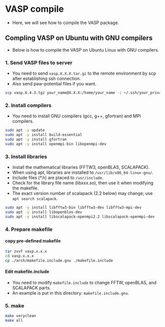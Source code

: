 # VASP compile
* Here, we will see how to compile the VASP package.

## Compling VASP on Ubuntu with GNU compilers
* Below is how to compile the VASP on Ubuntu Linux with GNU compilers.

### 1. Send VASP files to server
* You need to send `vasp.X.X.X.tar.gz` to the remote environment by scp after establishing ssh connection.
* Also send paw-potential files if you want.
```bash
scp vasp.6.4.3.tgz your_name@X.X.X:/home/your_name -i ~/.ssh/your_private_key
```

### 2. Install compilers
* You need to install GNU compilers (gcc, g++, gfortran) and MPI compilers.
```bash
sudo apt -y update
sudo apt -y install build-essential
sudo apt -y install gfortran
sudo apt -y install openmpi-bin libopenmpi-dev
```

### 3. Install libraries
* Install the mathematical libraries (FFTW3, openBLAS, SCALAPACK).
* When using apt, libraries are installed to `/usr/lib/x86_64-linux-gnu/`.
* Include files (\*.h) are placed to `/usr/include`.
* Check for the library file name (libxxx.so), then use it when modifying the makefile.
* The exact version number of scalapack (2.2 below) may change; use `apt search scalapack`.
```bash
sudo apt -y install libfftw3-bin libfftw3-dev libfftw3-mpi-dev
sudo apt -y install libopenblas-dev
sudo apt -y install libscalapack-openmpi2.2 libscalapack-openmpi-dev
```

### 4. Prepare makefile
#### copy pre-defined makefile
```bash
tar zxvf vasp.x.x.x
cd vasp.x.x.x
cp ./arch/makefile.include.gnu ./makefile.include
```

#### Edit makefile.include
* You need to modify `makefile.include` to change FFTW, openBLAS, and SCALAPACK parts.
* An example is put in this directory: `makefile.include.gnu`.

### 5. make
```bash
make veryclean
make all
```
